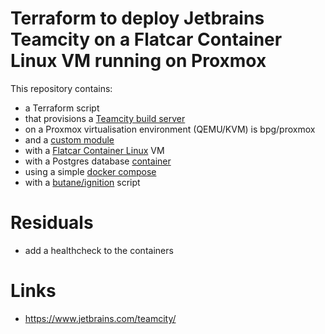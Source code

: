 # Terraform to deploy Jetbrains Teamcity on a Flatcar Container Linux VM running on Proxmox

This repository contains:
  - a Terraform script
  - that provisions a [Teamcity build server](https://hub.docker.com/r/jetbrains/teamcity-server/)
  - on a Proxmox virtualisation environment (QEMU/KVM) is bpg/proxmox
  - and a [custom module](https://registry.terraform.io/modules/lucidsolns/flatcar-vm/proxmox/latest)
  - with a [Flatcar Container Linux](https://www.flatcar.org/) VM
  - with a Postgres database [container](https://hub.docker.com/_/postgres)
  - using a simple [docker compose](config/docker-compose.yaml)
  - with a [butane/ignition](jetbrains-teamcity.bu.tftpl) script


# Residuals

- add a healthcheck to the containers


# Links

- https://www.jetbrains.com/teamcity/
